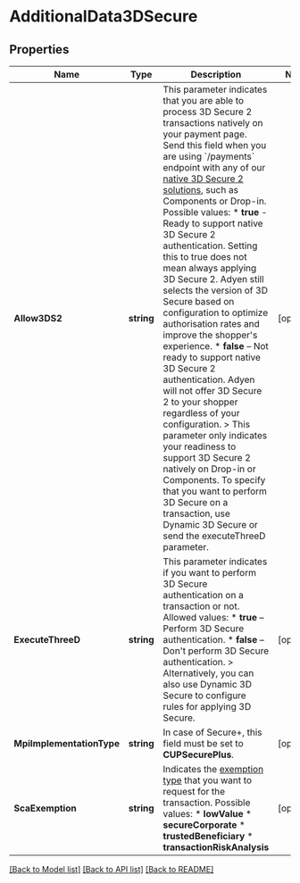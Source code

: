 # AdditionalData3DSecure

## Properties

Name | Type | Description | Notes
------------ | ------------- | ------------- | -------------
**Allow3DS2** | **string** | This parameter indicates that you are able to process 3D Secure 2 transactions natively on your payment page. Send this field when you are using &#x60;/payments&#x60; endpoint with any of our [native 3D Secure 2 solutions](https://docs.adyen.com/checkout/3d-secure/native-3ds2), such as Components or Drop-in. Possible values: * **true** - Ready to support native 3D Secure 2 authentication. Setting this to true does not mean always applying 3D Secure 2. Adyen still selects the version of 3D Secure based on configuration to optimize authorisation rates and improve the shopper&#39;s experience. * **false** – Not ready to support native 3D Secure 2 authentication. Adyen will not offer 3D Secure 2 to your shopper regardless of your configuration. &gt; This parameter only indicates your readiness to support 3D Secure 2 natively on Drop-in or Components. To specify that you want to perform 3D Secure on a transaction, use Dynamic 3D Secure or send the executeThreeD parameter. | [optional] 
**ExecuteThreeD** | **string** | This parameter indicates if you want to perform 3D Secure authentication on a transaction or not. Allowed values: * **true** – Perform 3D Secure authentication. * **false** – Don&#39;t perform 3D Secure authentication. &gt; Alternatively, you can also use Dynamic 3D Secure to configure rules for applying 3D Secure. | [optional] 
**MpiImplementationType** | **string** | In case of Secure+, this field must be set to **CUPSecurePlus**. | [optional] 
**ScaExemption** | **string** | Indicates the [exemption type](https://docs-admin.is.adyen.com/payments-fundamentals/psd2-sca-compliance-and-implementation-guide#specifypreferenceinyourapirequest) that you want to request for the transaction. Possible values: * **lowValue** * **secureCorporate** * **trustedBeneficiary** * **transactionRiskAnalysis** | [optional] 

[[Back to Model list]](../README.md#documentation-for-models) [[Back to API list]](../README.md#documentation-for-api-endpoints) [[Back to README]](../README.md)


